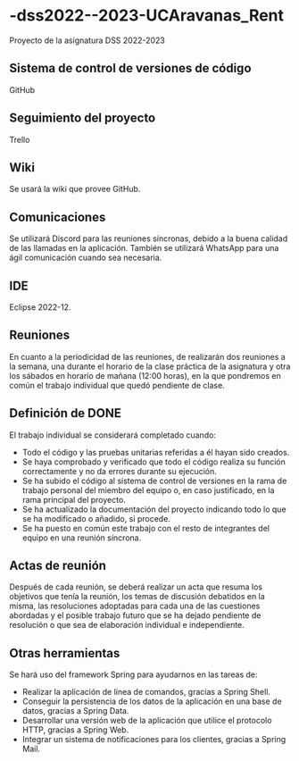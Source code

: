 # -dss2022--2023-UCAravanas_Rent
Proyecto de la asignatura DSS 2022-2023

## Sistema de control de versiones de código
GitHub

## Seguimiento del proyecto
Trello

## Wiki
Se usará la wiki que provee GitHub.

## Comunicaciones
Se utilizará Discord para las reuniones síncronas, debido a la buena calidad de las llamadas en la aplicación. También se utilizará WhatsApp para una ágil comunicación cuando sea necesaria.

## IDE
Eclipse 2022-12.

## Reuniones
En cuanto a la periodicidad de las reuniones, de realizarán dos reuniones a la semana, una durante el horario de la clase práctica de la asignatura y otra los sábados en horario de mañana (12:00 horas), en la que pondremos en común el trabajo individual que quedó pendiente de clase.

## Definición de DONE
El trabajo individual se considerará completado cuando:

- Todo el código y las pruebas unitarias referidas a él hayan sido creados.
- Se haya comprobado y verificado que todo el código realiza su función correctamente y no da errores durante su ejecución.
- Se ha subido el código al sistema de control de versiones en la rama de trabajo personal del miembro del equipo o, en caso justificado, en la rama principal del proyecto.
- Se ha actualizado la documentación del proyecto indicando todo lo que se ha modificado o añadido, si procede.
- Se ha puesto en común este trabajo con el resto de integrantes del equipo en una reunión síncrona.

## Actas de reunión
Después de cada reunión, se deberá realizar un acta que resuma los objetivos que tenía la reunión, los temas de discusión debatidos en la misma, las resoluciones adoptadas para cada una de las cuestiones abordadas y el posible trabajo futuro que se ha dejado pendiente de resolución o que sea de elaboración individual e independiente. 

## Otras herramientas
Se hará uso del framework Spring para ayudarnos en las tareas de:

- Realizar la aplicación de línea de comandos, gracias a Spring Shell.
- Conseguir la persistencia de los datos de la aplicación en una base de datos, gracias a Spring Data.
- Desarrollar una versión web de la aplicación que utilice el protocolo HTTP, gracias a Spring Web.
- Integrar un sistema de notificaciones para los clientes, gracias a Spring Mail.

